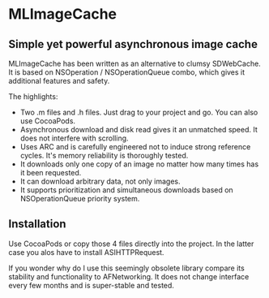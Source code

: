 # MLImageCache
## Simple yet powerful asynchronous image cache

MLImageCache has been written as an alternative to clumsy SDWebCache. It is based on NSOperation / NSOperationQueue combo, which gives it additional features and safety. 

The highlights:

* Two .m files and .h files. Just drag to your project and go. You can also use CocoaPods.
* Asynchronous download and disk read gives it an unmatched speed. It does not interfere with scrolling.
* Uses ARC and is carefully engineered not to induce strong reference cycles. It's memory reliability is thoroughly tested.
* It downloads only one copy of an image no matter how many times has it been requested.
* It can download arbitrary data, not only images.
* It supports prioritization and simultaneous downloads based on NSOperationQueue priority system.

## Installation
  
Use CocoaPods or copy those 4 files directly into the project. In the latter case you alos have to install ASIHTTPRequest. 

If you wonder why do I use this seemingly obsolete library compare its stability and functionality to AFNetworking. It does not change interface every few months and is super-stable and tested. 
